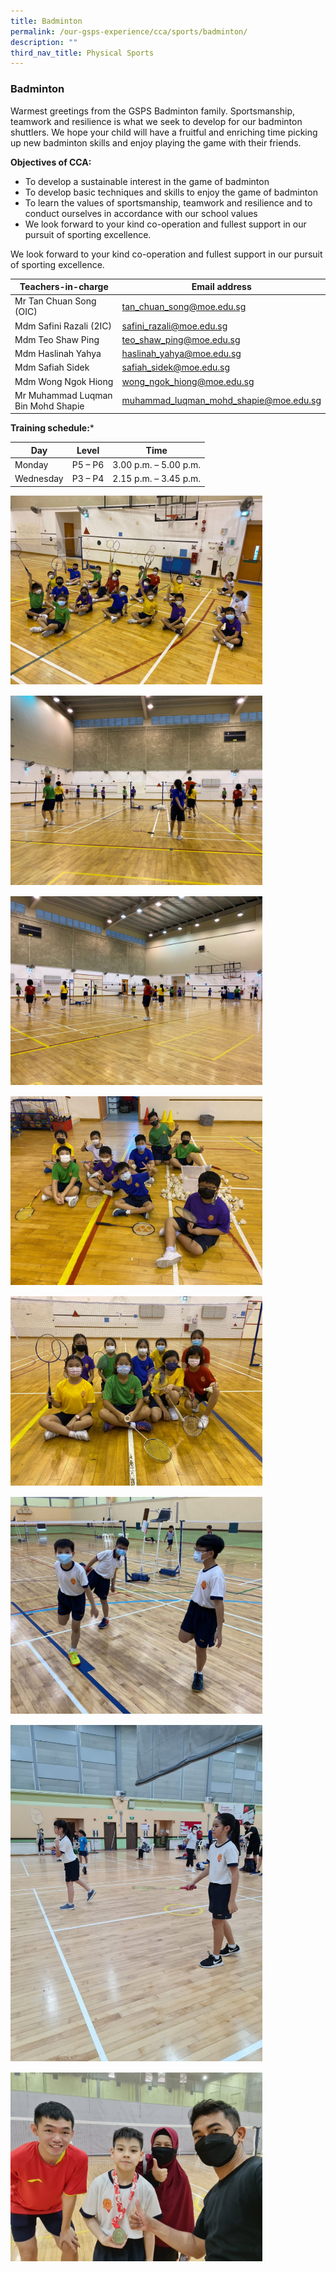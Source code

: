 ```yaml
---
title: Badminton
permalink: /our-gsps-experience/cca/sports/badminton/
description: ""
third_nav_title: Physical Sports
---
```

### **Badminton**

Warmest greetings from the GSPS Badminton family. 
Sportsmanship, teamwork and resilience is what we seek to develop for our badminton shuttlers.
We hope your child will have a fruitful and enriching time picking up new badminton skills and enjoy playing the game with their friends.

**Objectives of CCA:**
* To develop a sustainable interest in the game of badminton 
* To develop basic techniques and skills to enjoy the game of badminton
* To learn the values of sportsmanship, teamwork and resilience and to conduct ourselves in accordance with our school values
* We look forward to your kind co-operation and fullest support in our pursuit of sporting excellence.


We look forward to your kind co-operation and fullest support in our pursuit of sporting excellence.



| Teachers-in-charge | Email address | 
| -------- | -------- | 
|  Mr Tan Chuan Song (OIC)   | tan_chuan_song@moe.edu.sg    | 
| Mdm Safini Razali (2IC)     | safini_razali@moe.edu.sg    | 
| Mdm Teo Shaw Ping    | teo_shaw_ping@moe.edu.sg    | 
| Mdm Haslinah Yahya    | haslinah_yahya@moe.edu.sg    | 
| Mdm Safiah Sidek   | safiah_sidek@moe.edu.sg     | 
| Mdm Wong Ngok Hiong| wong_ngok_hiong@moe.edu.sg    | 
| Mr Muhammad Luqman Bin Mohd Shapie    | muhammad_luqman_mohd_shapie@moe.edu.sg   | 

**Training schedule:***



| Day  | Level | Time |
| -------- | -------- | -------- |
| Monday    | P5 – P6    | 3.00 p.m. – 5.00 p.m.   |
| Wednesday    | P3 – P4   | 2.15 p.m. – 3.45 p.m.   |

<img src="/images/badminton1.jpg" style="width:80%; margin-bottom:15px">

<img src="/images/badminton2.jpg" style="width:80%; margin-bottom:15px">

<img src="/images/badminton3.jpg" style="width:80%; margin-bottom:15px">

<img src="/images/badminton4.jpg" style="width:80%; margin-bottom:15px">

<img src="/images/badminton5.jpg" style="width:80%; margin-bottom:15px">

<img src="/images/badminton6.jpg" style="width:80%; margin-bottom:15px">

<img src="/images/badminton7.jpg" style="width:80%; margin-bottom:15px">

<img src="/images/badminton8.jpg" style="width:80%">